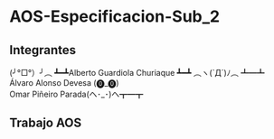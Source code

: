 <h1>AOS-Especificacion-Sub_2</h1>

<h2>Integrantes</h2>
<p>(╯°□°）╯︵ ┻━┻Alberto Guardiola Churiaque ┻━┻ ︵ヽ(`Д´)ﾉ︵ ┻━┻<br>Álvaro Alonso Devesa (⓿_⓿)<br>Omar Piñeiro Parada(ヘ･_･)ヘ┳━┳</p>

<h2>Trabajo AOS</h2>
